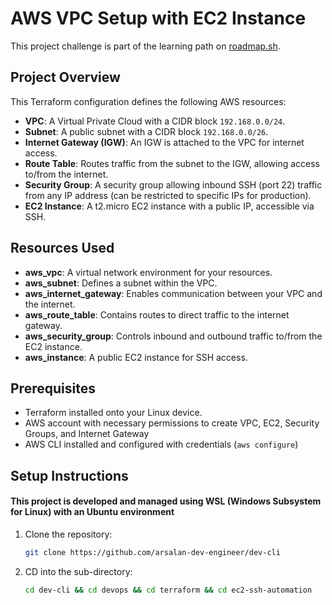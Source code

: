 
# AWS VPC Setup with EC2 Instance

This project challenge is part of the learning path on [roadmap.sh](https://roadmap.sh/projects/ssh-remote-server-setup).

## Project Overview

This Terraform configuration defines the following AWS resources:
- **VPC**: A Virtual Private Cloud with a CIDR block `192.168.0.0/24`.
- **Subnet**: A public subnet with a CIDR block `192.168.0.0/26`.
- **Internet Gateway (IGW)**: An IGW is attached to the VPC for internet access.
- **Route Table**: Routes traffic from the subnet to the IGW, allowing access to/from the internet.
- **Security Group**: A security group allowing inbound SSH (port 22) traffic from any IP address (can be restricted to specific IPs for production).
- **EC2 Instance**: A t2.micro EC2 instance with a public IP, accessible via SSH.

## Resources Used

- **aws_vpc**: A virtual network environment for your resources.
- **aws_subnet**: Defines a subnet within the VPC.
- **aws_internet_gateway**: Enables communication between your VPC and the internet.
- **aws_route_table**: Contains routes to direct traffic to the internet gateway.
- **aws_security_group**: Controls inbound and outbound traffic to/from the EC2 instance.
- **aws_instance**: A public EC2 instance for SSH access.

## Prerequisites

- Terraform installed onto your Linux device.
- AWS account with necessary permissions to create VPC, EC2, Security Groups, and Internet Gateway
- AWS CLI installed and configured with credentials (`aws configure`)

## Setup Instructions

#### This project is developed and managed using WSL (Windows Subsystem for Linux) with an Ubuntu environment
1. Clone the repository:
   ```bash
   git clone https://github.com/arsalan-dev-engineer/dev-cli
   ```

2. CD into the sub-directory:
    ```bash
   cd dev-cli && cd devops && cd terraform && cd ec2-ssh-automation
    ```
